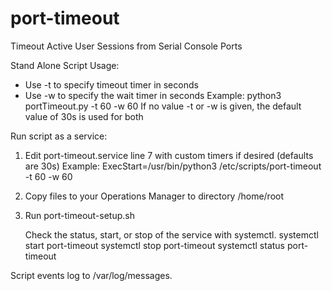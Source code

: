 # port-timeout
Timeout Active User Sessions from Serial Console Ports

Stand Alone Script Usage:
- Use -t to specify timeout timer in seconds
- Use -w to specify the wait timer in seconds
Example: python3 portTimeout.py -t 60 -w 60
If no value -t or -w is given, the default value of 30s is used for both

Run script as a service:
1. Edit port-timeout.service line 7 with custom timers if desired (defaults are 30s)
   Example: ExecStart=/usr/bin/python3 /etc/scripts/port-timeout -t 60 -w 60
2. Copy files to your Operations Manager to directory /home/root
3. Run port-timeout-setup.sh

   Check the status, start, or stop of the service with systemctl.
   systemctl start port-timeout
   systemctl stop port-timeout
   systemctl status port-timeout

Script events log to /var/log/messages.
